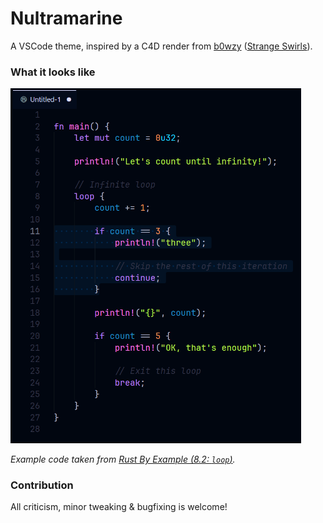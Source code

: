 # Nultramarine

A VSCode theme, inspired by a C4D render from [b0wzy](https://www.reddit.com/user/b0wzy/) ([Strange Swirls](https://wallhaven.cc/w/zm9zwo)).

### What it looks like
<img src="./res/preview.png" width=465/>

*Example code taken from [Rust By Example (8.2: `loop`)](https://doc.rust-lang.org/rust-by-example/flow_control/loop.html).*

### Contribution
All criticism, minor tweaking & bugfixing is welcome!